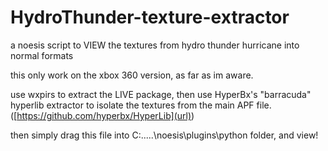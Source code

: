 # HydroThunder-texture-extractor
a noesis script to VIEW the textures from hydro thunder hurricane into normal formats

this only work on the xbox 360 version, as far as im aware.

use wxpirs to extract the LIVE package, then use HyperBx's "barracuda" hyperlib extractor to isolate the textures from the main APF file.
([https://github.com/hyperbx/HyperLib](url))

then simply drag this file into C:.....\noesis\plugins\python folder, and view!

